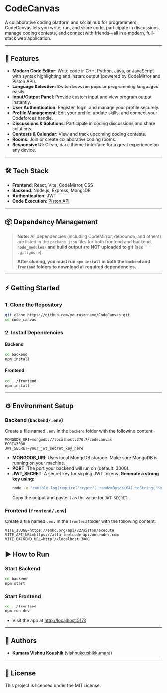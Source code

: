 # CodeCanvas

A collaborative coding platform and social hub for programmers. CodeCanvas lets you write, run, and share code, participate in discussions, manage coding contests, and connect with friends—all in a modern, full-stack web application.

---

## 🚀 Features

- **Modern Code Editor**: Write code in C++, Python, Java, or JavaScript with syntax highlighting and instant output (powered by CodeMirror and Piston API).
- **Language Selection**: Switch between popular programming languages easily.
- **Input/Output Panel**: Provide custom input and view program output instantly.
- **User Authentication**: Register, login, and manage your profile securely.
- **Profile Management**: Edit your profile, update skills, and connect your Codeforces handle.
- **Discussions & Solutions**: Participate in coding discussions and share solutions.
- **Contests & Calendar**: View and track upcoming coding contests.
- **Rooms**: Join or create collaborative coding rooms.
- **Responsive UI**: Clean, dark-themed interface for a great experience on any device.

---

## 🛠️ Tech Stack

- **Frontend**: React, Vite, CodeMirror, CSS
- **Backend**: Node.js, Express, MongoDB
- **Authentication**: JWT
- **Code Execution**: [Piston API](https://github.com/engineer-man/piston)

---

## 📦 Dependency Management

> **Note:** All dependencies (including CodeMirror, debounce, and others) are listed in the `package.json` files for both frontend and backend. **`node_modules/` and build output are NOT uploaded to git** (see `.gitignore`).
>
> **After cloning, you must run `npm install` in both the `backend` and `frontend` folders to download all required dependencies.**

---

## ⚡ Getting Started

### 1. Clone the Repository
```sh
git clone https://github.com/yourusername/CodeCanvas.git
cd code_canvas
```

### 2. Install Dependencies

#### Backend
```sh
cd backend
npm install
```

#### Frontend
```sh
cd ../frontend
npm install
```

---

## ⚙️ Environment Setup

### Backend (`backend/.env`)
Create a file named `.env` in the `backend` folder with the following content:

```
MONGODB_URI=mongodb://localhost:27017/codecanvas
PORT=3000
JWT_SECRET=your_jwt_secret_key_here
```

- **MONGODB_URI**: Uses local MongoDB storage. Make sure MongoDB is running on your machine.
- **PORT**: The port your backend will run on (default: 3000).
- **JWT_SECRET**: A secret key for signing JWT tokens. **Generate a strong key using:**
  ```sh
  node -e "console.log(require('crypto').randomBytes(64).toString('hex'))"
  ```
  Copy the output and paste it as the value for `JWT_SECRET`.

### Frontend (`frontend/.env`)
Create a file named `.env` in the `frontend` folder with the following content:

```
VITE_JUDGE=https://emkc.org/api/v2/piston/execute
VITE_API_URL=https://alfa-leetcode-api.onrender.com
VITE_BACKEND_URL=http://localhost:3000

```

## ️▶️ How to Run

### Start Backend
```sh
cd backend
npm start
```

### Start Frontend
```sh
cd ../frontend
npm run dev
```

- Visit the app at [http://localhost:5173](http://localhost:5173)

---

## 👤 Authors

- **Kumara Vishnu Koushik** ([vishnukoushikkumara](https://github.com/vishnukoushikkumara))

---

## 📄 License

This project is licensed under the MIT License.


